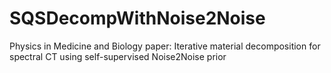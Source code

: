 # SQSDecompWithNoise2Noise
Physics in Medicine and Biology paper: Iterative material decomposition for spectral CT using self-supervised Noise2Noise prior
